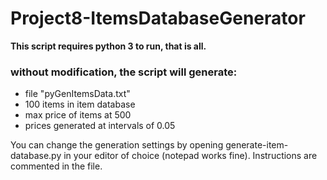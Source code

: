 # Project8-ItemsDatabaseGenerator

**This script requires python 3 to run, that is all.**

### without modification, the script will generate:
- file "pyGenItemsData.txt"
- 100 items in item database
- max price of items at 500
- prices generated at intervals of 0.05

You can change the generation settings by opening generate-item-database.py in your editor of choice (notepad works fine). Instructions are commented in the file.
